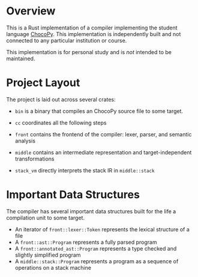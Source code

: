 # Overview

This is a Rust implementation of a compiler implementing the student language [ChocoPy](https://chocopy.org). This implementation is independently built and not connected to any particular institution or course.

This implementation is for personal study and is _not_ intended to be maintained.

# Project Layout

The project is laid out across several crates:

- `bin` is a binary that compiles an ChocoPy source file to some target.
- `cc` coordinates all the following steps
- `front` contains the frontend of the compiler: lexer, parser, and semantic analysis
- `middle` contains an intermediate representation and target-independent transformations

- `stack_vm` directly interprets the stack IR in `middle::stack`

# Important Data Structures

The compiler has several important data structures built for the life a compilation unit to some target.

- An iterator of `front::lexer::Token` represents the lexical structure of a file
- A `front::ast::Program` represents a fully parsed program
- A `front::annotated_ast::Program` represents a type checked and slightly simplified program
- A `middle::stack::Program` represents a program as a sequence of operations on a stack machine